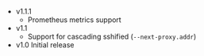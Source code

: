 * v1.1.1
  - Prometheus metrics support
* v1.1
  - Support for cascading sshified (`--next-proxy.addr`)
* v1.0
  Initial release
